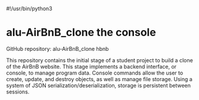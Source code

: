 #!/usr/bin/python3
# alu-AirBnB_clone the console
GitHub repository: alu-AirBnB_clone   hbnb


This repository contains the initial stage of a student project to build a clone of the AirBnB website. This stage implements a backend interface, or console, to manage program data. Console commands allow the user to create, update, and destroy objects, as well as manage file storage. Using a system of JSON serialization/deserialization, storage is persistent between sessions.
